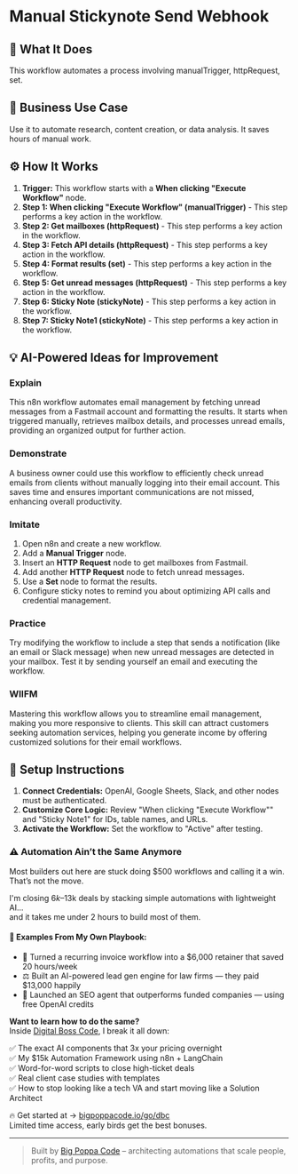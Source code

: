# Manual Stickynote Send Webhook

## 🚀 What It Does
This workflow automates a process involving manualTrigger, httpRequest, set.

## 💼 Business Use Case
Use it to automate research, content creation, or data analysis. It saves hours of manual work.

## ⚙️ How It Works
1.  **Trigger:** This workflow starts with a **When clicking "Execute Workflow"** node.
2. **Step 1: When clicking "Execute Workflow" (manualTrigger)** - This step performs a key action in the workflow.
3. **Step 2: Get mailboxes (httpRequest)** - This step performs a key action in the workflow.
4. **Step 3: Fetch API details (httpRequest)** - This step performs a key action in the workflow.
5. **Step 4: Format results (set)** - This step performs a key action in the workflow.
6. **Step 5: Get unread messages (httpRequest)** - This step performs a key action in the workflow.
7. **Step 6: Sticky Note (stickyNote)** - This step performs a key action in the workflow.
8. **Step 7: Sticky Note1 (stickyNote)** - This step performs a key action in the workflow.

## 💡 AI-Powered Ideas for Improvement
### Explain
This n8n workflow automates email management by fetching unread messages from a Fastmail account and formatting the results. It starts when triggered manually, retrieves mailbox details, and processes unread emails, providing an organized output for further action.

### Demonstrate
A business owner could use this workflow to efficiently check unread emails from clients without manually logging into their email account. This saves time and ensures important communications are not missed, enhancing overall productivity.

### Imitate
1. Open n8n and create a new workflow.
2. Add a **Manual Trigger** node.
3. Insert an **HTTP Request** node to get mailboxes from Fastmail.
4. Add another **HTTP Request** node to fetch unread messages.
5. Use a **Set** node to format the results.
6. Configure sticky notes to remind you about optimizing API calls and credential management.

### Practice
Try modifying the workflow to include a step that sends a notification (like an email or Slack message) when new unread messages are detected in your mailbox. Test it by sending yourself an email and executing the workflow.

### WIIFM
Mastering this workflow allows you to streamline email management, making you more responsive to clients. This skill can attract customers seeking automation services, helping you generate income by offering customized solutions for their email workflows.

## 🔧 Setup Instructions
1. **Connect Credentials:** OpenAI, Google Sheets, Slack, and other nodes must be authenticated.
2. **Customize Core Logic:** Review "When clicking "Execute Workflow"" and "Sticky Note1" for IDs, table names, and URLs.
3. **Activate the Workflow:** Set the workflow to "Active" after testing.

### ⚠️ Automation Ain’t the Same Anymore

Most builders out here are stuck doing $500 workflows and calling it a win.  
That’s not the move.  

I'm closing $6k–$13k deals by stacking simple automations with lightweight AI...  
and it takes me under 2 hours to build most of them.

#### 🧠 Examples From My Own Playbook:
- 🔁 Turned a recurring invoice workflow into a $6,000 retainer that saved 20 hours/week  
- ⚖️ Built an AI-powered lead gen engine for law firms — they paid $13,000 happily  
- 🚀 Launched an SEO agent that outperforms funded companies — using free OpenAI credits  

**Want to learn how to do the same?**  
Inside [Digital Boss Code](https://bigpoppacode.io/go/dbc), I break it all down:

✅ The exact AI components that 3x your pricing overnight  
✅ My $15k Automation Framework using n8n + LangChain  
✅ Word-for-word scripts to close high-ticket deals  
✅ Real client case studies with templates  
✅ How to stop looking like a tech VA and start moving like a Solution Architect  

🔥 Get started at → [bigpoppacode.io/go/dbc](https://bigpoppacode.io/go/dbc)  
Limited time access, early birds get the best bonuses.

---
> Built by [Big Poppa Code](https://bigpoppacode.io) – architecting automations that scale people, profits, and purpose.
